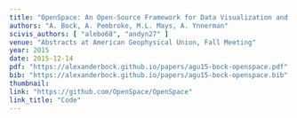 ```yaml
---
title: "OpenSpace: An Open-Source Framework for Data Visualization and Contextualization"
authors: "A. Bock, A. Pembroke, M.L. Mays, A. Ynnerman"
scivis_authors: [ "alebo68", "andyn27" ]
venue: "Abstracts at American Geophysical Union, Fall Meeting"
year: 2015
date: 2015-12-14
pdf: "https://alexanderbock.github.io/papers/agu15-bock-openspace.pdf"
bib: "https://alexanderbock.github.io/papers/agu15-bock-openspace.bib"
thumbnail: 
link: "https://github.com/OpenSpace/OpenSpace"
link_title: "Code"
---
```


